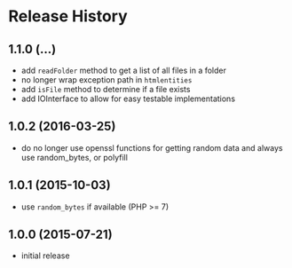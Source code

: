 # Release History

## 1.1.0 (...)
- add `readFolder` method to get a list of all files in a folder
- no longer wrap exception path in `htmlentities`
- add `isFile` method to determine if a file exists
- add IOInterface to allow for easy testable implementations

## 1.0.2 (2016-03-25)
- do no longer use openssl functions for getting random data and
  always use random_bytes, or polyfill

## 1.0.1 (2015-10-03)
- use `random_bytes` if available (PHP >= 7)

## 1.0.0 (2015-07-21)
- initial release
